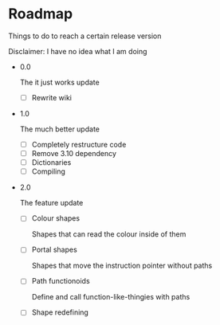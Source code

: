 # Roadmap

Things to do to reach a certain release version

Disclaimer: I have no idea what I am doing
 * 0.0

   The it just works update

   - [ ] Rewrite wiki

 * 1.0
   
   The much better update
   
   - [ ] Completely restructure code
   - [ ] Remove 3.10 dependency
   - [ ] Dictionaries
   - [ ] Compiling
   
 * 2.0 

   The feature update
   
   - [ ] Colour shapes

     Shapes that can read the colour inside of them

   - [ ] Portal shapes

     Shapes that move the instruction pointer without paths
     
   - [ ] Path functionoids

     Define and call function-like-thingies with paths
     
   - [ ] Shape redefining
  

